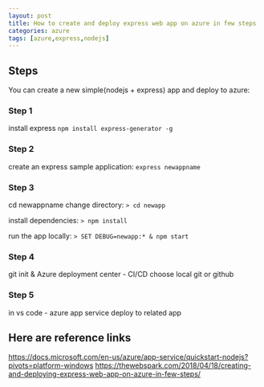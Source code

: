 ```yaml
---
layout: post
title: How to create and deploy express web app on azure in few steps
categories: azure
tags: [azure,express,nodejs]
---
```


## Steps
You can create a new simple(nodejs + express) app and deploy to azure:

### Step 1
install express
`npm install express-generator -g`

### Step 2

create an express sample application:
`express newappname`

### Step 3

   cd newappname
   change directory:
     `> cd newapp`

   install dependencies:
     `> npm install`

   run the app locally:
     `> SET DEBUG=newapp:* & npm start`
### Step 4
  git init &  Azure deployment center - CI/CD 
   choose local git or github

### Step 5
 in vs code - azure app service
   deploy to related app 


## Here are reference links
  <https://docs.microsoft.com/en-us/azure/app-service/quickstart-nodejs?pivots=platform-windows>
  <https://thewebspark.com/2018/04/18/creating-and-deploying-express-web-app-on-azure-in-few-steps/>
